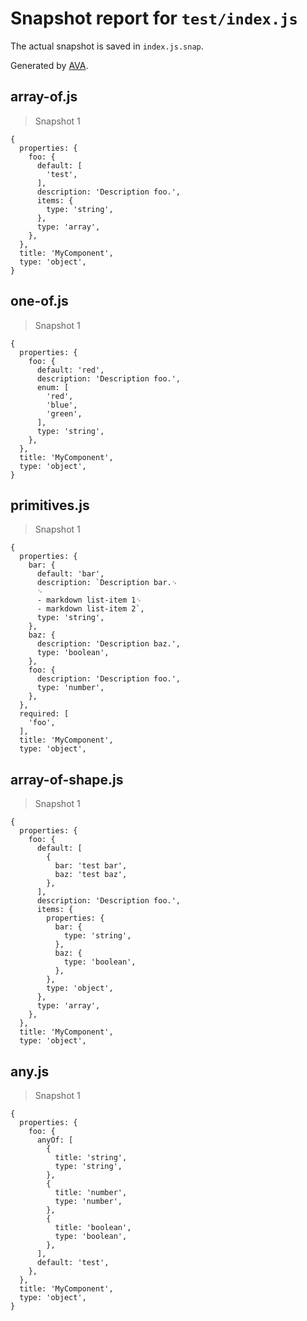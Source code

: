 # Snapshot report for `test/index.js`

The actual snapshot is saved in `index.js.snap`.

Generated by [AVA](https://ava.li).

## array-of.js

> Snapshot 1

    {
      properties: {
        foo: {
          default: [
            'test',
          ],
          description: 'Description foo.',
          items: {
            type: 'string',
          },
          type: 'array',
        },
      },
      title: 'MyComponent',
      type: 'object',
    }

## one-of.js

> Snapshot 1

    {
      properties: {
        foo: {
          default: 'red',
          description: 'Description foo.',
          enum: [
            'red',
            'blue',
            'green',
          ],
          type: 'string',
        },
      },
      title: 'MyComponent',
      type: 'object',
    }

## primitives.js

> Snapshot 1

    {
      properties: {
        bar: {
          default: 'bar',
          description: `Description bar.␊
          ␊
          - markdown list-item 1␊
          - markdown list-item 2`,
          type: 'string',
        },
        baz: {
          description: 'Description baz.',
          type: 'boolean',
        },
        foo: {
          description: 'Description foo.',
          type: 'number',
        },
      },
      required: [
        'foo',
      ],
      title: 'MyComponent',
      type: 'object',
    

## array-of-shape.js

> Snapshot 1

    {
      properties: {
        foo: {
          default: [
            {
              bar: 'test bar',
              baz: 'test baz',
            },
          ],
          description: 'Description foo.',
          items: {
            properties: {
              bar: {
                type: 'string',
              },
              baz: {
                type: 'boolean',
              },
            },
            type: 'object',
          },
          type: 'array',
        },
      },
      title: 'MyComponent',
      type: 'object',
    

## any.js

> Snapshot 1

    {
      properties: {
        foo: {
          anyOf: [
            {
              title: 'string',
              type: 'string',
            },
            {
              title: 'number',
              type: 'number',
            },
            {
              title: 'boolean',
              type: 'boolean',
            },
          ],
          default: 'test',
        },
      },
      title: 'MyComponent',
      type: 'object',
    }